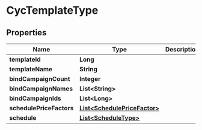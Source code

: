 

# CycTemplateType


## Properties

Name | Type | Description | Notes
------------ | ------------- | ------------- | -------------
**templateId** | **Long** |  |  [optional]
**templateName** | **String** |  |  [optional]
**bindCampaignCount** | **Integer** |  |  [optional]
**bindCampaignNames** | **List&lt;String&gt;** |  |  [optional]
**bindCampaignIds** | **List&lt;Long&gt;** |  |  [optional]
**schedulePriceFactors** | [**List&lt;SchedulePriceFactor&gt;**](SchedulePriceFactor.md) |  |  [optional]
**schedule** | [**List&lt;ScheduleType&gt;**](ScheduleType.md) |  |  [optional]



